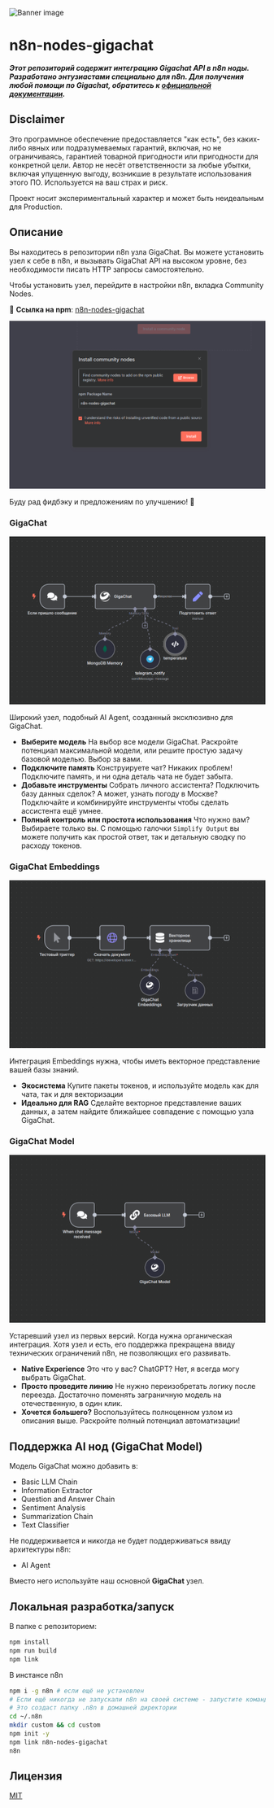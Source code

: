 ![Banner image](https://user-images.githubusercontent.com/10284570/173569848-c624317f-42b1-45a6-ab09-f0ea3c247648.png)

# n8n-nodes-gigachat

**_Этот репозиторий содержит интеграцию Gigachat API в n8n ноды. Разработано энтузиастами специально для n8n. Для получения любой помощи по Gigachat, обратитесь к [официальной документации](https://developers.sber.ru/dev)._**

## Disclaimer

Это программное обеспечение предоставляется "как есть", без каких-либо явных или подразумеваемых гарантий, включая, но не ограничиваясь, гарантией товарной пригодности или пригодности для конкретной цели. Автор не несёт ответственности за любые убытки, включая упущенную выгоду, возникшие в результате использования этого ПО. Используется на ваш страх и риск.

Проект носит экспериментальный характер и может быть неидеальным для Production.

## Описание

Вы находитесь в репозитории n8n узла GigaChat. Вы можете установить узел к себе в n8n, и вызывать GigaChat API на высоком уровне, без необходимости писать HTTP запросы самостоятельно.

Чтобы установить узел, перейдите в настройки n8n, вкладка Community Nodes.

📌 **Ссылка на npm**: [n8n-nodes-gigachat](https://www.npmjs.com/package/n8n-nodes-gigachat)

![GigaChat node installation](https://raw.githubusercontent.com/tomyumm-ge/n8n-gigachat/master/screenshots/screenshot_4.png)

Буду рад фидбэку и предложениям по улучшению! 🚀

### GigaChat

![GigaChat node](https://raw.githubusercontent.com/tomyumm-ge/n8n-gigachat/master/screenshots/screenshot_1.png)

Широкий узел, подобный AI Agent, созданный эксклюзивно для GigaChat.

- **Выберите модель** На выбор все модели GigaChat. Раскройте потенциал максимальной модели, или решите простую задачу базовой моделью. Выбор за вами.
- **Подключите память** Конструируете чат? Никаких проблем! Подключите память, и ни одна деталь чата не будет забыта.
- **Добавьте инструменты** Собрать личного ассистента? Подключить базу данных сделок? А может, узнать погоду в Москве? Подключайте и комбинируйте инструменты чтобы сделать ассистента ещё умнее.
- **Полный контроль или простота использования** Что нужно вам? Выбираете только вы. С помощью галочки `Simplify Output` вы можете получить как простой ответ, так и детальную сводку по расходу токенов.

### GigaChat Embeddings

![GigaChat embeddings node](https://raw.githubusercontent.com/tomyumm-ge/n8n-gigachat/master/screenshots/screenshot_2.png)

Интеграция Embeddings нужна, чтобы иметь векторное представление вашей базы знаний.

- **Экосистема** Купите пакеты токенов, и используйте модель как для чата, так и для векторизации
- **Идеально для RAG** Сделайте векторное представление ваших данных, а затем найдите ближайшее совпадение с помощью узла GigaChat.

### GigaChat Model

![GigaChat model node](https://raw.githubusercontent.com/tomyumm-ge/n8n-gigachat/master/screenshots/screenshot_3.png)

Устаревший узел из первых версий. Когда нужна органическая интеграция. Хотя узел и есть, его поддержка прекращена ввиду технических ограничений n8n, не позволяющих его развивать.

- **Native Experience** Это что у вас? ChatGPT? Нет, я всегда могу выбрать GigaChat.
- **Просто проведите линию** Не нужно переизобретать логику после переезда. Достаточно поменять заграничную модель на отечественную, в один клик.
- **Хочется большего?** Воспользуйтесь полноценном узлом из описания выше. Раскройте полный потенциал автоматизации!

## Поддержка AI нод (GigaChat Model)

Модель GigaChat можно добавить в:

- Basic LLM Chain
- Information Extractor
- Question and Answer Chain
- Sentiment Analysis
- Summarization Chain
- Text Classifier

Не поддерживается и никогда не будет поддерживаться ввиду архитектуры n8n:

- AI Agent

Вместо него используйте наш основной **GigaChat** узел.

## Локальная разработка/запуск

В папке с репозиторием:

```bash
npm install
npm run build
npm link
```

В инстансе n8n

```bash
npm i -g n8n # если ещё не установлен
# Если ещё никогда не запускали n8n на своей системе - запустите командой "n8n"
# Это создаст папку .n8n в домашней директории
cd ~/.n8n
mkdir custom && cd custom
npm init -y
npm link n8n-nodes-gigachat
n8n
```

## Лицензия

[MIT](https://github.com/tomyumm-ge/n8n-gigachat/blob/master/LICENSE.md)
